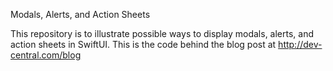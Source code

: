 Modals, Alerts, and Action Sheets

This repository is to illustrate possible ways to display modals, alerts, and action sheets in SwiftUI. This is the code behind the blog post at http://dev-central.com/blog


